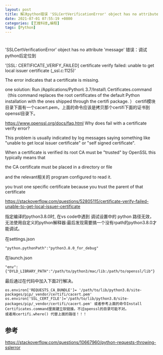 ```yaml
---
layout: post
title: 解决python错误 'SSLCertVerificationError' object has no attribute 'message'
date: 2021-07-01 07:55:19 +0800
categories: [艺搜科技,编程]
tags: [Python]
---
```


# 

'SSLCertVerificationError' object has no attribute 'message' 错误：调试python后定位到

'[SSL: CERTIFICATE_VERIFY_FAILED] certificate verify failed: unable to get local issuer certificate (_ssl.c:1125)'

The error indicates that a certificate is missing.

one solution: Run /Applications/Python\ 3.7/Install\ Certificates.command（this command replaces the root certificates of the default Python installation with the ones shipped through the certifi package. ） certifi模块目录下面有一个cacert.pem，上面的命令应该是拷贝那个certifi下面的证书到openssl目录下。

https://www.openssl.org/docs/faq.html Why does <SSL program> fail with a certificate verify error?

This problem is usually indicated by log messages saying something like "unable to get local issuer certificate" or "self signed certificate".

When a certificate is verified its root CA must be "trusted" by OpenSSL this typically means that

the CA certificate must be placed in a directory or file

and the relevant相关的 program configured to read it.

you trust one specific certificate because you trust the parent of that certificate

https://stackoverflow.com/questions/52805115/certificate-verify-failed-unable-to-get-local-issuer-certificate

指定编译的python3.8.0时, 在vs code中遇到 调试设置中的 python 路径无效， 无法使用自定义的python解释器:最后发现需要搞一个没有rpath的python3.8.0才能调试。

在settings.json

`"python.pythonPath":"python3.8.0_for_debug"`

在launch.json

```
"env":{"DYLD_LIBRARY_PATH":"/path/to/python3/mac/lib:/path/to/openssl/lib"}
```

最后通过在代码中加入下面2行解决。

```
os.environ['REQUESTS_CA_BUNDLE']= '/path/to/lib/python3.8/site-packages/pip/_vendor/certifi/cacert.pem'
os.environ['SSL_CERT_FILE']='/path/to/lib/python3.8/site-packages/pip/_vendor/certifi/cacert.pem' 或者参考上面的命令Install Certificates.command里面建立软链接。不过openssl的目录可能不对。
或者用certifi.where() 代替上面的路径！！！
```

## 参考

https://stackoverflow.com/questions/10667960/python-requests-throwing-sslerror




